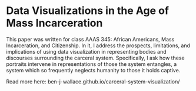# Data Visualizations in the Age of Mass Incarceration

This paper was written for class AAAS 345: African Americans, Mass Incarceration, and Citizenship. In it, I address the prospects, limitations, and implications of using data visualization in representing bodies and discourses surrounding the carceral system. Specifically, I ask how these portraits intervene in representations of those the system entangles, a system which so frequently neglects humanity to those it holds captive.

Read more here: ben-j-wallace.github.io/carceral-system-visualization/
